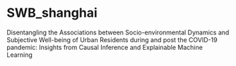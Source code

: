 # SWB_shanghai
Disentangling the Associations between Socio-environmental Dynamics and Subjective Well-being of Urban Residents during and post the COVID-19 pandemic: Insights from Causal Inference and Explainable Machine Learning
